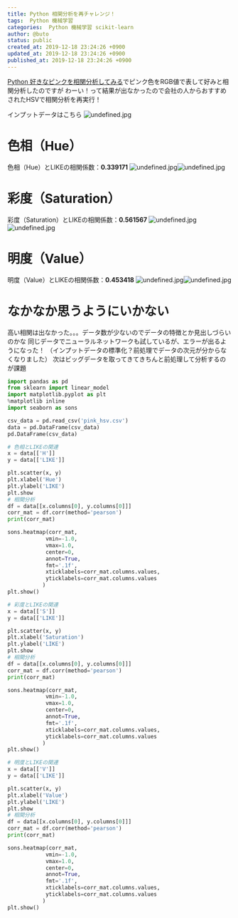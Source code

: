 ```yaml
---
title: Python 相関分析を再チャレンジ！
tags:  Python 機械学習
categories:  Python 機械学習 scikit-learn
author: @buto
status: public
created_at: 2019-12-18 23:24:26 +0900
updated_at: 2019-12-18 23:24:26 +0900
published_at: 2019-12-18 23:24:26 +0900
---
```

[Python 好きなピンクを相関分析してみる](https://buto.qrunch.io/entries/5kEYjUPIvdeau9oL)でピンク色をRGB値で表して好みと相関分析したのですが
わーい！って結果が出なかったので会社の人からおすすめされたHSVで相関分析を再実行！

インプットデータはこちら
![undefined.jpg](https://s3.qrunch.io/c19d94ecf1e26402331c933279d80cf7.png)
# 色相（Hue）
色相（Hue）とLIKEの相関係数：**0.339171**
![undefined.jpg](https://s3.qrunch.io/2cb8a9ec56988640b2c70e6b66ba6ae5.png)![undefined.jpg](https://s3.qrunch.io/c0b0ed24635def280e50db290c777ebc.png)
# 彩度（Saturation）
彩度（Saturation）とLIKEの相関係数：**0.561567**
![undefined.jpg](https://s3.qrunch.io/1aacdeffe488c3c00be93b9ac4a3dc5b.png)![undefined.jpg](https://s3.qrunch.io/847bd181d3f0e2de0b43ef29a8183791.png)
# 明度（Value）
明度（Value）とLIKEの相関係数：**0.453418**
![undefined.jpg](https://s3.qrunch.io/431f076f94ae6e62ae182b68619866de.png)![undefined.jpg](https://s3.qrunch.io/3f561952281671c8361b2e9746057a50.png)
# なかなか思うようにいかない
高い相関は出なかった。。。データ数が少ないのでデータの特徴とか見出しづらいのかな
同じデータでニューラルネットワークも試しているが、エラーが出るようになった！
（インプットデータの標準化？前処理でデータの次元が分からなくなりました）
次はビッグデータを取ってきてきちんと前処理して分析するのが課題

```py
import pandas as pd
from sklearn import linear_model
import matplotlib.pyplot as plt  
%matplotlib inline
import seaborn as sons

csv_data = pd.read_csv('pink_hsv.csv')
data = pd.DataFrame(csv_data)
pd.DataFrame(csv_data)

# 色相とLIKEの関連
x = data[['H']]
y = data[['LIKE']] 

plt.scatter(x, y)  
plt.xlabel('Hue')  
plt.ylabel('LIKE')  
plt.show
# 相関分析
df = data[[x.columns[0], y.columns[0]]]
corr_mat = df.corr(method='pearson')
print(corr_mat)

sons.heatmap(corr_mat,  
            vmin=-1.0,  
            vmax=1.0,  
            center=0,  
            annot=True, 
            fmt='.1f',  
            xticklabels=corr_mat.columns.values,  
            yticklabels=corr_mat.columns.values  
           )  
plt.show()

# 彩度とLIKEの関連
x = data[['S']]
y = data[['LIKE']]

plt.scatter(x, y)  
plt.xlabel('Saturation')  
plt.ylabel('LIKE')  
plt.show  
# 相関分析
df = data[[x.columns[0], y.columns[0]]]
corr_mat = df.corr(method='pearson')
print(corr_mat)

sons.heatmap(corr_mat,  
            vmin=-1.0,  
            vmax=1.0,  
            center=0,  
            annot=True, 
            fmt='.1f',  
            xticklabels=corr_mat.columns.values,  
            yticklabels=corr_mat.columns.values  
           )  
plt.show()

# 明度とLIKEの関連
x = data[['V']]
y = data[['LIKE']]

plt.scatter(x, y)  
plt.xlabel('Value')  
plt.ylabel('LIKE')  
plt.show  
# 相関分析
df = data[[x.columns[0], y.columns[0]]]
corr_mat = df.corr(method='pearson')
print(corr_mat)

sons.heatmap(corr_mat,  
            vmin=-1.0,  
            vmax=1.0,  
            center=0,  
            annot=True,
            fmt='.1f',  
            xticklabels=corr_mat.columns.values,  
            yticklabels=corr_mat.columns.values  
           )  
plt.show()
```

